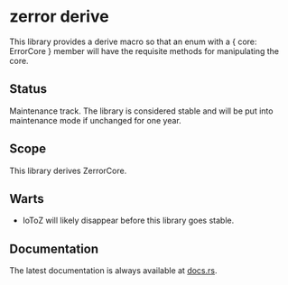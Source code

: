 zerror derive
=============

This library provides a derive macro so that an enum with a { core: ErrorCore } member will have the requisite methods
for manipulating the core.

Status
------

Maintenance track.  The library is considered stable and will be put into maintenance mode if unchanged for one year.

Scope
-----

This library derives ZerrorCore.

Warts
-----

- IoToZ will likely disappear before this library goes stable.

Documentation
-------------

The latest documentation is always available at [docs.rs](https://docs.rs/zerror_derive/latest/zerror_derive/).
